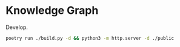 # Knowledge Graph

Develop.

~~~ bash
poetry run ./build.py -d && python3 -m http.server -d ./public
~~~
